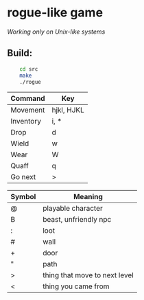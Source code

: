 rogue-like game
===============

*Working only on Unix-like systems*

## Build:
``` bash
	cd src
	make
    ./rogue
```

| Command | Key |
|---|---|
| Movement  | hjkl, HJKL |
| Inventory | i, * |
| Drop      | d |
| Wield     | w |
| Wear      | W |
| Quaff     | q |
| Go next   | > |

| Symbol | Meaning |
|---|---|
| @ | playable character |
| B | beast, unfriendly npc |
| : | loot |
| # | wall |
| + | door |
| " | path |
| > | thing that move to next level |
| < | thing you came from |
